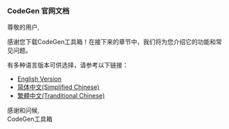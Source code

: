 ### CodeGen 官网文档

尊敬的用户,

感谢您下载CodeGen工具箱！在接下来的章节中，我们将为您介绍它的功能和常见问题。

有多种语言版本可供选择，请参考以下链接：

- <a href="/lang/choose?TYPE=en_US">English Version</a>
- <a href="/lang/choose?TYPE=zh_CN">简体中文(Simplified Chinese)</a>
- <a href="/lang/choose?TYPE=zh_HK">繁體中文(Tranditional Chinese)</a>

感谢和问候,  
CodeGen工具箱
